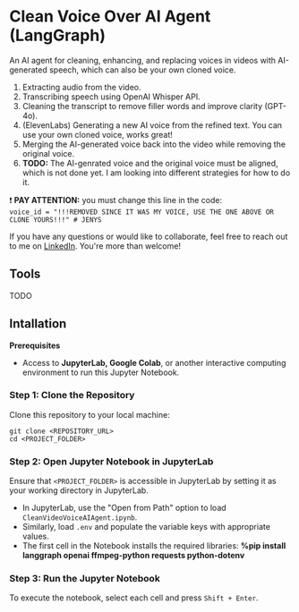 # Clean Voice Over AI Agent (LangGraph)

An AI agent for cleaning, enhancing, and replacing voices in videos with AI-generated speech, which can also be your own cloned voice.

1. Extracting audio from the video.
2. Transcribing speech using OpenAI Whisper API.
3. Cleaning the transcript to remove filler words and improve clarity (GPT-4o).
4. (ElevenLabs) Generating a new AI voice from the refined text. You can use your own cloned voice, works great!
5. Merging the AI-generated voice back into the video while removing the original voice.
6. **TODO:** The AI-genrated voice and the original voice must be aligned, which is not done yet. I am looking into different strategies for how to do it.

❗ **PAY ATTENTION:** you must change this line in the code:<br>
```voice_id = "!!!REMOVED SINCE IT WAS MY VOICE, USE THE ONE ABOVE OR CLONE YOURS!!!" # JENYS```

If you have any questions or would like to collaborate, feel free to reach out to me on [LinkedIn](https://www.linkedin.com/in/jenya-stoeva-60477249/). You're more than welcome!

## Tools

TODO

## Intallation

<b>Prerequisites</b>

* Access to <b>JupyterLab, Google Colab</b>, or another interactive computing environment to run this Jupyter Notebook.

### Step 1: Clone the Repository

Clone this repository to your local machine:
```
git clone <REPOSITORY_URL>
cd <PROJECT_FOLDER>
```

### Step 2: Open Jupyter Notebook in JupyterLab

Ensure that ```<PROJECT_FOLDER>``` is accessible in JupyterLab by setting it as your working directory in JupyterLab.
 * In JupyterLab, use the "Open from Path" option to load ```CleanVideoVoiceAIAgent.ipynb```.
 * Similarly, load ```.env``` and populate the variable keys with appropriate values.
 * The first cell in the Notebook installs the required libraries: **%pip install langgraph openai ffmpeg-python requests python-dotenv**

### Step 3: Run the Jupyter Notebook

To execute the notebook, select each cell and press ```Shift + Enter```.
